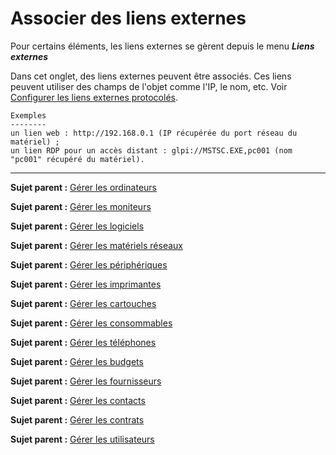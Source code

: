 Associer des liens externes
===========================

Pour certains éléments, les liens externes se gèrent depuis le menu ***Liens externes***

Dans cet onglet, des liens externes peuvent être associés. Ces liens peuvent utiliser des champs de l'objet comme l'IP, le nom, etc. Voir [Configurer les liens externes protocolés](config_link.html "Les liens externes se configurent depuis le menu Configuration > Liens externes").

    Exemples
    --------
    un lien web : http://192.168.0.1 (IP récupérée du port réseau du matériel) ;
    un lien RDP pour un accès distant : glpi://MSTSC.EXE,pc001 (nom "pc001" récupéré du matériel).

-------
**Sujet parent :** [Gérer les ordinateurs](03_Module_Parc/02_Ordinateurs/01_Gérer_les_ordinateurs.md "Les ordinateurs se gèrent depuis le menu Parc > Ordinateurs")

**Sujet parent :** [Gérer les moniteurs](03_Module_Parc/03_Moniteurs.md "Les moniteurs se gèrent depuis le menu Parc > Moniteurs")

**Sujet parent :** [Gérer les logiciels](03_Module_Parc/04_Logiciels/01_Logiciels.md "Les logiciels se gèrent depuis le menu Parc > Logiciel")

**Sujet parent :** [Gérer les matériels réseaux](03_Module_Parc/05_Matériels_réseaux.md "Les matériels réseaux se gèrent depuis le menu Parc > Réseaux")

**Sujet parent :** [Gérer les périphériques](03_Module_Parc/06_Périphériques.md "Les périphériques se gèrent depuis le menu Parc > Périphériques")

**Sujet parent :** [Gérer les imprimantes](03_Module_Parc/07_Imprimantes.md "Les imprimantes se gèrent depuis le menu Parc > Imprimantes")

**Sujet parent :** [Gérer les cartouches](03_Module_Parc/08_Cartouches.md "Les cartouches dans GLPI, caractéristiques et utilisation")

**Sujet parent :** [Gérer les consommables](03_Module_Parc/09_Consommables.md "Les consommables se gèrent depuis le menu Parc > Consommables")

**Sujet parent :** [Gérer les téléphones](03_Module_Parc/10_Téléphones.md "Les téléphones se gèrent depuis le menu Parc > Téléphones ;")

**Sujet parent :** [Gérer les budgets](05_Module_Gestion/02_Budgets.md "Les budgets sont gérés depuis le menu Gestion > Budgets")

**Sujet parent :** [Gérer les fournisseurs](05_Module_Gestion/03_Fournisseurs.md "Les fournisseurs sont gérés depuis le menu Gestion > Fournisseurs")

**Sujet parent :** [Gérer les contacts](05_Module_Gestion/04_Contacts.md "Les contacts sont gérés depuis le menu Gestion > Contacts")

**Sujet parent :** [Gérer les contrats](05_Module_Gestion/05_Contrats.md "Les contrats sont gérés depuis le menu Gestion > Contrats")

**Sujet parent :** [Gérer les utilisateurs](07_Module_Administration/02_Utilisateurs/01_Utilisateurs.md "Les utilisateurs se gèrent depuis le menu Administration > Utilisateurs")
